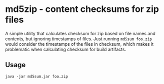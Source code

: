 # md5zip - content checksums for zip files

A simple utility that calculates checksum for zip based on file names and contents, but ignoring timestamps of files.
Just running `md5sum foo.zip` would consider the timestamps of the files in checksum, which makes it problematic when
calculating checksum for build artifacts.

## Usage

```
java -jar md5sum.jar foo.zip
```
